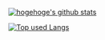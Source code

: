 [![hogehoge's github stats](https://github-readme-stats.vercel.app/api?username=Hibi-10000&hide=contribs&count_private=true&show_icons=true&theme=tokyonight)](https://github.com/Hibi-10000/)

[![Top used Langs](https://github-readme-stats.vercel.app/api/top-langs/?username=Hibi-10000&layout=compact&theme=tokyonight)](https://github.com/Hibi-10000/)
